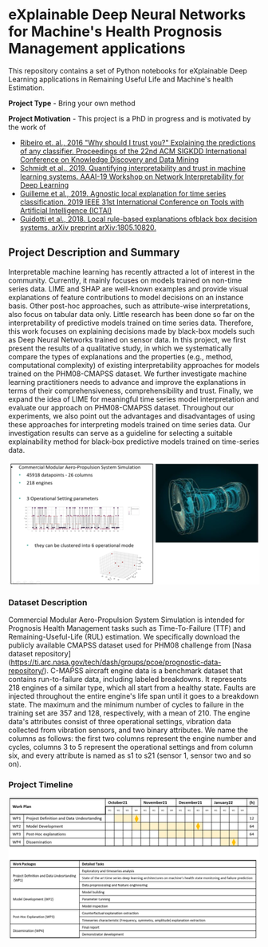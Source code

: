 # eXplainable Deep Neural Networks for Machine's Health Prognosis Management applications

This repository contains a set of Python notebooks for eXplainable Deep Learning applications in Remaining Useful Life and Machine's health Estimation.

**Project Type** - Bring your own method

**Project Motivation** - This project is a PhD in progress and is motivated by the work of 
* [Ribeiro et. al., 2016 "Why should I trust you?" Explaining the predictions of any classifier. Proceedings of the 22nd ACM SIGKDD International Conference on Knowledge Discovery and Data Mining](https://www.kdd.org/kdd2016/papers/files/rfp0573-ribeiroA.pdf)
* [Schmidt et al., 2019. Quantifying interpretability and trust in machine learning systems. AAAI-19 Workshop on Network Interpretability for Deep Learning](https://arxiv.org/abs/1901.08558)
* [Guilleme et al., 2019. Agnostic local explanation for time series classification. 2019 IEEE 31st International Conference on Tools with Artificial Intelligence (ICTAI)](https://ieeexplore.ieee.org/document/8995349/)
* [Guidotti et al., 2018. Local rule-based explanations ofblack box decision systems. arXiv preprint arXiv:1805.10820.](https://arxiv.org/abs/1805.10820)


## Project Description and Summary
Interpretable machine learning has recently attracted a lot of interest in the community. Currently, it mainly focuses on models trained on non-time series data. LIME and SHAP are well-known examples and provide visual explanations of feature contributions to model decisions on an instance basis. Other post-hoc approaches, such as attribute-wise interpretations, also focus on tabular data only. Little research has been done so far on the interpretability of predictive models trained on time series data. Therefore, this work focuses on explaining decisions made by black-box models such as Deep Neural Networks trained on sensor data. In this project, we first present the results of a qualitative study, in which we systematically compare the types of explanations and the properties (e.g., method, computational complexity) of existing interpretability approaches for models trained on the PHM08-CMAPSS dataset. We further investigate machine learning practitioners needs to advance and improve the explanations in terms of their comprehensiveness, comprehensibility and trust. Finally, we expand the idea of LIME for meaningful time series model interpretation and evaluate our approach on PHM08-CMAPSS dataset. Throughout our experiments, we also point out the advantages and disadvantages of using these approaches for interpreting models trained on time series data. Our investigation results can serve as a guideline for selecting a suitable explainability method for black-box predictive models trained on time-series data.

![alt text][cmapss]

[cmapss]: https://github.com/anahid1988/DeepRUL/blob/master/figures/CMAPSS_description.png

### Dataset Description
Commercial Modular Aero-Propulsion System Simulation is intended for Prognosis Health Management tasks such as Time-To-Failure (TTF) and Remaining-Useful-Life (RUL) estimation. We specifically download the publicly available CMAPSS dataset used for PHM08 challenge from [Nasa dataset repository] (https://ti.arc.nasa.gov/tech/dash/groups/pcoe/prognostic-data-repository/). 
C-MAPSS aircraft engine data is a benchmark dataset that contains run-to-failure data, including labeled breakdowns. It represents 218 engines of a similar type, which all start from a healthy state. Faults are injected throughout the entire engine's life span until it goes to a breakdown state. The maximum and the minimum number of cycles to failure in the training set are 357 and 128, respectively, with a mean of 210. The engine data's attributes consist of three operational settings, vibration data collected from vibration sensors, and two binary attributes. We name the columns as follows: the first two columns represent the engine number and cycles, columns 3 to 5 represent the operational settings and from column six, and every attribute is named as s1 to s21 (sensor 1, sensor two and so on). 

### Project Timeline

![alt text][timeline]

[timeline]: https://github.com/anahid1988/DeepRUL/blob/master/figures/project_timeline.png
